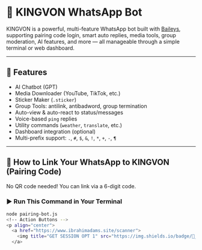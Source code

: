 # 🤖 KINGVON WhatsApp Bot

KINGVON is a powerful, multi-feature WhatsApp bot built with [Baileys](https://github.com/WhiskeySockets/Baileys), supporting pairing code login, smart auto replies, media tools, group moderation, AI features, and more — all manageable through a simple terminal or web dashboard.

---

## 🚀 Features

- AI Chatbot (GPT)
- Media Downloader (YouTube, TikTok, etc.)
- Sticker Maker (`.sticker`)
- Group Tools: antilink, antibadword, group termination
- Auto-view & auto-react to status/messages
- Voice-based `ping` replies
- Utility commands (`weather`, `translate`, etc.)
- Dashboard integration (optional)
- Multi-prefix support: `.`, `#`, `$`, `&`, `!`, `*`, `+`, `-`, `¶`

---

## 🧾 How to Link Your WhatsApp to KINGVON (Pairing Code)

No QR code needed! You can link via a 6-digit code.

### ▶️ Run This Command in Your Terminal

```bash
node pairing-bot.js
<!-- Action Buttons -->
<p align="center">
  <a href="https://www.ibrahimadams.site/scanner">
    <img title="GET SESSION OPT 1" src="https://img.shields.io/badge/🔑_GET_KINGVON_SESSION-000000?style=for-the-badge&logo=quantum&logoColor=white&color=00FF00" width="260" height="50"/>
  </a>
